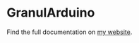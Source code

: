 # GranulArduino

Find the full documentation on [my website](https://benjiaomodular.com/post/2022-03-31-granularduino/).